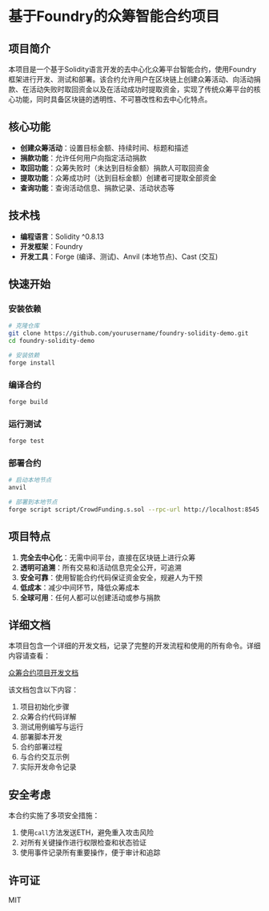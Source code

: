 # 基于Foundry的众筹智能合约项目

## 项目简介

本项目是一个基于Solidity语言开发的去中心化众筹平台智能合约，使用Foundry框架进行开发、测试和部署。该合约允许用户在区块链上创建众筹活动、向活动捐款、在活动失败时取回资金以及在活动成功时提取资金，实现了传统众筹平台的核心功能，同时具备区块链的透明性、不可篡改性和去中心化特点。

## 核心功能

- **创建众筹活动**：设置目标金额、持续时间、标题和描述
- **捐款功能**：允许任何用户向指定活动捐款
- **取回功能**：众筹失败时（未达到目标金额）捐款人可取回资金
- **提取功能**：众筹成功时（达到目标金额）创建者可提取全部资金
- **查询功能**：查询活动信息、捐款记录、活动状态等

## 技术栈

- **编程语言**：Solidity ^0.8.13
- **开发框架**：Foundry
- **开发工具**：Forge (编译、测试)、Anvil (本地节点)、Cast (交互)

## 快速开始

### 安装依赖

```bash
# 克隆仓库
git clone https://github.com/yourusername/foundry-solidity-demo.git
cd foundry-solidity-demo

# 安装依赖
forge install
```

### 编译合约

```bash
forge build
```

### 运行测试

```bash
forge test
```

### 部署合约

```bash
# 启动本地节点
anvil

# 部署到本地节点
forge script script/CrowdFunding.s.sol --rpc-url http://localhost:8545 --private-key <PRIVATE_KEY> --broadcast
```

## 项目特点

1. **完全去中心化**：无需中间平台，直接在区块链上进行众筹
2. **透明可追溯**：所有交易和活动信息完全公开，可追溯
3. **安全可靠**：使用智能合约代码保证资金安全，规避人为干预
4. **低成本**：减少中间环节，降低众筹成本
5. **全球可用**：任何人都可以创建活动或参与捐款

## 详细文档

本项目包含一个详细的开发文档，记录了完整的开发流程和使用的所有命令。详细内容请查看：

[众筹合约项目开发文档](/docs/CrowdFunding项目开发文档.md)

该文档包含以下内容：

1. 项目初始化步骤
2. 众筹合约代码详解
3. 测试用例编写与运行
4. 部署脚本开发
5. 合约部署过程
6. 与合约交互示例
7. 实际开发命令记录

## 安全考虑

本合约实施了多项安全措施：

1. 使用`call`方法发送ETH，避免重入攻击风险
2. 对所有关键操作进行权限检查和状态验证
3. 使用事件记录所有重要操作，便于审计和追踪

## 许可证

MIT
